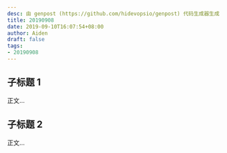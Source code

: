 ```yaml
---
desc: 由 genpost (https://github.com/hidevopsio/genpost) 代码生成器生成
title: 20190908
date: 2019-09-10T16:07:54+08:00
author: Aiden
draft: false
tags:
- 20190908
---
```


## 子标题 1

正文...

## 子标题 2

正文...

